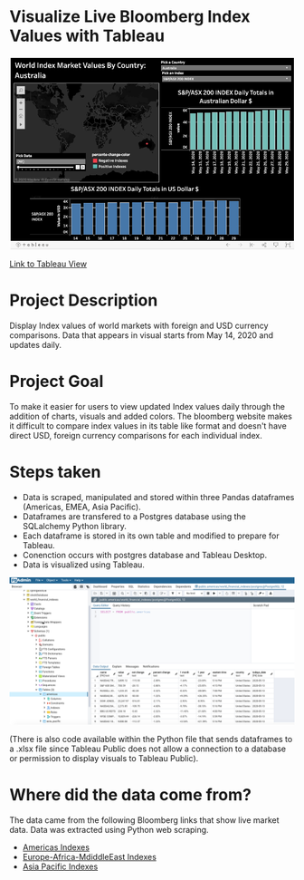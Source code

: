 # Visualize Live Bloomberg Index Values with Tableau


![Image of FXCM token](https://github.com/juanfp900/webscrape_Bloomberg_DB_Tableau/blob/master/Images/View.png)

[Link to Tableau View](https://public.tableau.com/profile/juanp5926#!/vizhome/WorldIndexValues/Dashboard1)

# Project Description
Display Index values of world markets with foreign and USD currency comparisons. 
Data that appears in visual starts from May 14, 2020 and updates daily.

# Project Goal
To make it easier for users to view updated Index values daily through the addition of charts, visuals and added colors. 
The bloomberg website makes it difficult to compare index values in its table like format and doesn't
have direct USD, foreign currency comparisons for each individual index. 

# Steps taken 
  - Data is scraped, manipulated and stored within three Pandas dataframes (Americas, EMEA, Asia Pacific).
  - Dataframes are transfered to a Postgres database using the SQLalchemy Python library. 
  - Each dataframe is stored in its own table and modified to prepare for Tableau.
  - Conenction occurs with postgres database and Tableau Desktop.
  - Data is visualized using Tableau.
  
 
![Image of pgAdmin4](https://github.com/juanfp900/webscrape_Bloomberg_DB_Tableau/blob/master/Images/PGAdmin4-Postgres.png)

(There is also code available within the Python file that sends dataframes to a .xlsx file since Tableau Public does not allow a connection to a database or permission to display visuals to Tableau Public). 

# Where did the data come from? 

The data came from the following Bloomberg links that show live market data. 
Data was extracted using Python web scraping.
 - [Americas Indexes](https://www.bloomberg.com/markets/stocks/world-indexes/americas)
 - [Europe-Africa-MdiddleEast Indexes](https://www.bloomberg.com/markets/stocks/world-indexes/europe-africa-middle-east)
 - [Asia Pacific Indexes](https://www.bloomberg.com/markets/stocks/world-indexes/asia-pacific)



